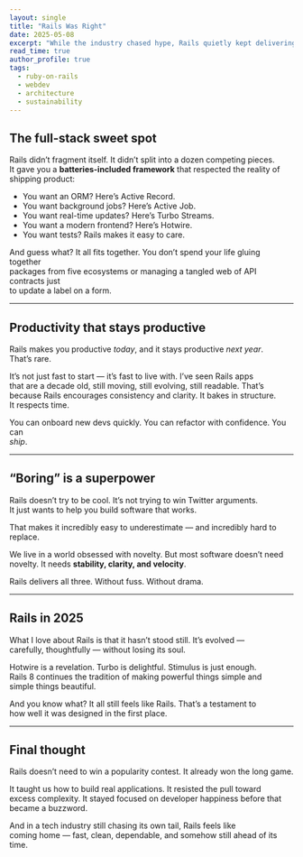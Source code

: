 ```yaml
---
layout: single
title: "Rails Was Right"
date: 2025-05-08
excerpt: "While the industry chased hype, Rails quietly kept delivering — fast, clean, and maintainable. In 2025, it still feels like coming home."
read_time: true
author_profile: true
tags:
  - ruby-on-rails
  - webdev
  - architecture
  - sustainability
---
```


## The full-stack sweet spot

Rails didn’t fragment itself. It didn’t split into a dozen competing pieces.  
It gave you a **batteries-included framework** that respected the reality of  
shipping product:

- You want an ORM? Here’s Active Record.  
- You want background jobs? Here’s Active Job.  
- You want real-time updates? Here’s Turbo Streams.  
- You want a modern frontend? Here’s Hotwire.  
- You want tests? Rails makes it easy to care.  

And guess what? It all fits together. You don’t spend your life gluing together  
packages from five ecosystems or managing a tangled web of API contracts just  
to update a label on a form.

---

## Productivity that stays productive

Rails makes you productive *today*, and it stays productive *next year*.  
That’s rare.

It’s not just fast to start — it’s fast to live with. I’ve seen Rails apps  
that are a decade old, still moving, still evolving, still readable. That’s  
because Rails encourages consistency and clarity. It bakes in structure.  
It respects time.

You can onboard new devs quickly. You can refactor with confidence. You can  
*ship*.

---

## “Boring” is a superpower

Rails doesn’t try to be cool. It’s not trying to win Twitter arguments.  
It just wants to help you build software that works.

That makes it incredibly easy to underestimate — and incredibly hard to replace.

We live in a world obsessed with novelty. But most software doesn’t need  
novelty. It needs **stability, clarity, and velocity**.

Rails delivers all three. Without fuss. Without drama.

---

## Rails in 2025

What I love about Rails is that it hasn’t stood still. It’s evolved —  
carefully, thoughtfully — without losing its soul.

Hotwire is a revelation. Turbo is delightful. Stimulus is just enough.  
Rails 8 continues the tradition of making powerful things simple and  
simple things beautiful.

And you know what? It all still feels like Rails. That’s a testament to  
how well it was designed in the first place.

---

## Final thought

Rails doesn’t need to win a popularity contest. It already won the long game.

It taught us how to build real applications. It resisted the pull toward  
excess complexity. It stayed focused on developer happiness before that  
became a buzzword.

And in a tech industry still chasing its own tail, Rails feels like  
coming home — fast, clean, dependable, and somehow still ahead of its time.
